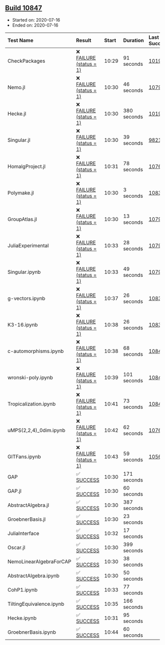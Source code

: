 ## [Build 10847](https://oscarci.mathematik.uni-kl.de/job/oscar/10847/)

* Started on: 2020-07-16
* Ended on: 2020-07-16

| Test Name    | Result | Start | Duration | Last Success | First Failure |
|:-------------|:-------|:------|:---------|:-------------|:--------------|
| CheckPackages | ❌ [FAILURE (status = 1)](https://oscarci.mathematik.uni-kl.de/job/oscar/10847/artifact/logs/build-10847/CheckPackages.log) | 10:29 | 91 seconds | [10197](https://oscarci.mathematik.uni-kl.de/job/oscar/10197/) | [10198](https://oscarci.mathematik.uni-kl.de/job/oscar/10198/) |
| Nemo.jl | ❌ [FAILURE (status = 1)](https://oscarci.mathematik.uni-kl.de/job/oscar/10847/artifact/logs/build-10847/Nemo.jl.log) | 10:30 | 46 seconds | [10790](https://oscarci.mathematik.uni-kl.de/job/oscar/10790/) | [10791](https://oscarci.mathematik.uni-kl.de/job/oscar/10791/) |
| Hecke.jl | ❌ [FAILURE (status = 1)](https://oscarci.mathematik.uni-kl.de/job/oscar/10847/artifact/logs/build-10847/Hecke.jl.log) | 10:30 | 380 seconds | [10197](https://oscarci.mathematik.uni-kl.de/job/oscar/10197/) | [10198](https://oscarci.mathematik.uni-kl.de/job/oscar/10198/) |
| Singular.jl | ❌ [FAILURE (status = 1)](https://oscarci.mathematik.uni-kl.de/job/oscar/10847/artifact/logs/build-10847/Singular.jl.log) | 10:30 | 39 seconds | [9821](https://oscarci.mathematik.uni-kl.de/job/oscar/9821/) | [9822](https://oscarci.mathematik.uni-kl.de/job/oscar/9822/) |
| HomalgProject.jl | ❌ [FAILURE (status = 1)](https://oscarci.mathematik.uni-kl.de/job/oscar/10847/artifact/logs/build-10847/HomalgProject.jl.log) | 10:31 | 78 seconds | [10765](https://oscarci.mathematik.uni-kl.de/job/oscar/10765/) | [10766](https://oscarci.mathematik.uni-kl.de/job/oscar/10766/) |
| Polymake.jl | ❌ [FAILURE (status = 1)](https://oscarci.mathematik.uni-kl.de/job/oscar/10847/artifact/logs/build-10847/Polymake.jl.log) | 10:30 | 3 seconds | [10833](https://oscarci.mathematik.uni-kl.de/job/oscar/10833/) | [10834](https://oscarci.mathematik.uni-kl.de/job/oscar/10834/) |
| GroupAtlas.jl | ❌ [FAILURE (status = 1)](https://oscarci.mathematik.uni-kl.de/job/oscar/10847/artifact/logs/build-10847/GroupAtlas.jl.log) | 10:30 | 13 seconds | [10790](https://oscarci.mathematik.uni-kl.de/job/oscar/10790/) | [10791](https://oscarci.mathematik.uni-kl.de/job/oscar/10791/) |
| JuliaExperimental | ❌ [FAILURE (status = 1)](https://oscarci.mathematik.uni-kl.de/job/oscar/10847/artifact/logs/build-10847/JuliaExperimental.log) | 10:33 | 28 seconds | [10790](https://oscarci.mathematik.uni-kl.de/job/oscar/10790/) | [10791](https://oscarci.mathematik.uni-kl.de/job/oscar/10791/) |
| Singular.ipynb | ❌ [FAILURE (status = 1)](https://oscarci.mathematik.uni-kl.de/job/oscar/10847/artifact/logs/build-10847/Singular.ipynb.log) | 10:33 | 49 seconds | [10790](https://oscarci.mathematik.uni-kl.de/job/oscar/10790/) | [10791](https://oscarci.mathematik.uni-kl.de/job/oscar/10791/) |
| g-vectors.ipynb | ❌ [FAILURE (status = 1)](https://oscarci.mathematik.uni-kl.de/job/oscar/10847/artifact/logs/build-10847/g-vectors.ipynb.log) | 10:37 | 26 seconds | [10833](https://oscarci.mathematik.uni-kl.de/job/oscar/10833/) | [10834](https://oscarci.mathematik.uni-kl.de/job/oscar/10834/) |
| K3-16.ipynb | ❌ [FAILURE (status = 1)](https://oscarci.mathematik.uni-kl.de/job/oscar/10847/artifact/logs/build-10847/K3-16.ipynb.log) | 10:38 | 26 seconds | [10833](https://oscarci.mathematik.uni-kl.de/job/oscar/10833/) | [10834](https://oscarci.mathematik.uni-kl.de/job/oscar/10834/) |
| c-automorphisms.ipynb | ❌ [FAILURE (status = 1)](https://oscarci.mathematik.uni-kl.de/job/oscar/10847/artifact/logs/build-10847/c-automorphisms.ipynb.log) | 10:38 | 68 seconds | [10845](https://oscarci.mathematik.uni-kl.de/job/oscar/10845/) | [10846](https://oscarci.mathematik.uni-kl.de/job/oscar/10846/) |
| wronski-poly.ipynb | ❌ [FAILURE (status = 1)](https://oscarci.mathematik.uni-kl.de/job/oscar/10847/artifact/logs/build-10847/wronski-poly.ipynb.log) | 10:39 | 101 seconds | [10844](https://oscarci.mathematik.uni-kl.de/job/oscar/10844/) | [10845](https://oscarci.mathematik.uni-kl.de/job/oscar/10845/) |
| Tropicalization.ipynb | ❌ [FAILURE (status = 1)](https://oscarci.mathematik.uni-kl.de/job/oscar/10847/artifact/logs/build-10847/Tropicalization.ipynb.log) | 10:41 | 73 seconds | [10845](https://oscarci.mathematik.uni-kl.de/job/oscar/10845/) | [10846](https://oscarci.mathematik.uni-kl.de/job/oscar/10846/) |
| uMPS(2,2,4)_0dim.ipynb | ❌ [FAILURE (status = 1)](https://oscarci.mathematik.uni-kl.de/job/oscar/10847/artifact/logs/build-10847/uMPS-2-2-4-_0dim.ipynb.log) | 10:42 | 62 seconds | [10765](https://oscarci.mathematik.uni-kl.de/job/oscar/10765/) | [10766](https://oscarci.mathematik.uni-kl.de/job/oscar/10766/) |
| GITFans.ipynb | ❌ [FAILURE (status = 1)](https://oscarci.mathematik.uni-kl.de/job/oscar/10847/artifact/logs/build-10847/GITFans.ipynb.log) | 10:43 | 59 seconds | [10566](https://oscarci.mathematik.uni-kl.de/job/oscar/10566/) | [10567](https://oscarci.mathematik.uni-kl.de/job/oscar/10567/) |
| GAP | ✅ [SUCCESS](https://oscarci.mathematik.uni-kl.de/job/oscar/10847/artifact/logs/build-10847/GAP.log) | 10:30 | 171 seconds |  |  |
| GAP.jl | ✅ [SUCCESS](https://oscarci.mathematik.uni-kl.de/job/oscar/10847/artifact/logs/build-10847/GAP.jl.log) | 10:30 | 60 seconds |  |  |
| AbstractAlgebra.jl | ✅ [SUCCESS](https://oscarci.mathematik.uni-kl.de/job/oscar/10847/artifact/logs/build-10847/AbstractAlgebra.jl.log) | 10:30 | 387 seconds |  |  |
| GroebnerBasis.jl | ✅ [SUCCESS](https://oscarci.mathematik.uni-kl.de/job/oscar/10847/artifact/logs/build-10847/GroebnerBasis.jl.log) | 10:30 | 23 seconds |  |  |
| JuliaInterface | ✅ [SUCCESS](https://oscarci.mathematik.uni-kl.de/job/oscar/10847/artifact/logs/build-10847/JuliaInterface.log) | 10:32 | 17 seconds |  |  |
| Oscar.jl | ✅ [SUCCESS](https://oscarci.mathematik.uni-kl.de/job/oscar/10847/artifact/logs/build-10847/Oscar.jl.log) | 10:30 | 399 seconds |  |  |
| NemoLinearAlgebraForCAP | ✅ [SUCCESS](https://oscarci.mathematik.uni-kl.de/job/oscar/10847/artifact/logs/build-10847/NemoLinearAlgebraForCAP.log) | 10:30 | 38 seconds |  |  |
| AbstractAlgebra.ipynb | ✅ [SUCCESS](https://oscarci.mathematik.uni-kl.de/job/oscar/10847/artifact/logs/build-10847/AbstractAlgebra.ipynb.log) | 10:30 | 50 seconds |  |  |
| CohP1.ipynb | ✅ [SUCCESS](https://oscarci.mathematik.uni-kl.de/job/oscar/10847/artifact/logs/build-10847/CohP1.ipynb.log) | 10:33 | 77 seconds |  |  |
| TiltingEquivalence.ipynb | ✅ [SUCCESS](https://oscarci.mathematik.uni-kl.de/job/oscar/10847/artifact/logs/build-10847/TiltingEquivalence.ipynb.log) | 10:35 | 166 seconds |  |  |
| Hecke.ipynb | ✅ [SUCCESS](https://oscarci.mathematik.uni-kl.de/job/oscar/10847/artifact/logs/build-10847/Hecke.ipynb.log) | 10:31 | 95 seconds |  |  |
| GroebnerBasis.ipynb | ✅ [SUCCESS](https://oscarci.mathematik.uni-kl.de/job/oscar/10847/artifact/logs/build-10847/GroebnerBasis.ipynb.log) | 10:44 | 60 seconds |  |  |
